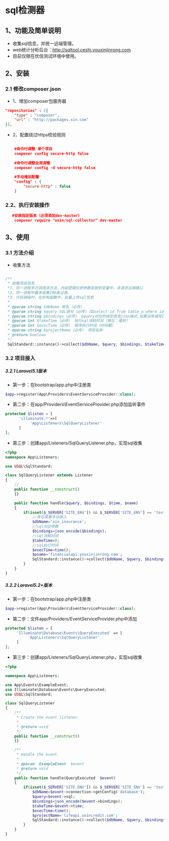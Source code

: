 # sql检测器
## 1、功能及简单说明
 - 收集sql信息，并统一远端管理。
 - web统计分析后台：http://sqltool.ceshi.youxinjinrong.com
 - 目前仅限在优信测试环境中使用。

## 2、安装
### 2.1 修改composer.json
- 1、增加composer包服务器

```json
"repositories" : [{
	"type" : "composer",
	"url" : "http://packages.xin.com"
}],

```
 - 2、配置绕过https校验规则

```json
    
    #命令行调整 单个项目
    composer config secure-http false
    
    #命令行调整全局调整
    composer config -d secure-http false
    
    #手动增加配置
    "config" : {
        "secure-http" : false
    }

```

### 2.2、执行安装操作

```json
   #安装指定版本（必须添加dev-master）
	composer require "uxin/sql-collector" dev-master
```

## 3、使用
### 3.1 方法介绍
- 收集方法
```php

/**
 * 收集项目信息
 *1、同一进程多次调用该方法，内部逻辑仅把参数存放到变量中，未请求远端接口
 *2、同一进程中最多收集100条记录。
 *3、代码销毁时，在析构函数中，批量上传sql信息
 *
 * @param string $dbName 库名（必传）
 * @param string $query SQL语句（必传）（如select id from table_a where id=? 格式，如果不能拆分参数可以写整个sql语句）
 * @param string $bindings（必传） $query对应的绑定信息json格式,如果没有填写{}
 * @param int $takeTime（必传） 执行sql消耗时间（单位：毫秒）
 * @param int $execTime（必传） 程序执行时间（时间戳）
 * @param string $projectName（必传） 项目名称
 * @return boolean
 */
 SqlStandard::instance()->collect($dbName, $query, $bindings, $takeTime, $execTime, $projectName);
```
### 3.2 项目接入
   ##### 3.2.1 Laravel5.1版本
   - 第一步：在bootstrap/app.php中注册类
```php
$app->register(App\Providers\EventServiceProvider::class);
```
   - 第二步：在app/Providers\EventServiceProvider.php添加监听事件
```php
protected $listen = [
      'illuminate.*'=>[
           'App\Listeners\SqlQueryListener'
      ]
];
```   
   - 第三步：创建app/Listeners/SqlQueryListener.php，实现sql收集
```php
<?php
namespace App\Listeners;

use USQL\SqlStandard;

class SqlQueryListener extends Listener
{
    //
    public function __construct()
    {}

    public function handle($query, $bindings, $time, $name)
    {
        if(isset($_SERVER['SITE_ENV']) && $_SERVER['SITE_ENV'] == 'testing'){
            //库名需要手动录入
            $dbName='xin_insurance';
            //sql对应参数
            $bindings=json_encode($bindings);
            //sql消耗时间
            $takeTime=0;
            //sql执行时间
            $execTime=time();
            $pname='financialapi.youxinjinrong.com';
            SqlStandard::instance()->collect($dbName, $query, $bindings, $takeTime, $execTime, $projectName);
        }
    }
}
```
##### 3.2.2 Laravel5.2+版本
   - 第一步：在bootstrap/app.php中注册类
```php
$app->register(App\Providers\EventServiceProvider::class);
```
   - 第二步：文件app/Providers/EventServiceProvider.php中添加
```php
protected $listen = [
     'Illuminate\Database\Events\QueryExecuted' => [
          'App\Listeners\SqlQueryListener'
     ]
];
```
   - 第三步：创建app/Listeners/SqlQueryListener.php，实现sql收集
```php
<?php

namespace App\Listeners;

use App\Events\ExampleEvent;
use Illuminate\Database\Events\QueryExecuted;
use USQL\SqlStandard;

class SqlQueryListener
{
    /**
     * Create the event listener.
     *
     * @return void
     */
    public function __construct()
    {}

    /**
     * Handle the event.
     *
     * @param  ExampleEvent  $event
     * @return void
     */
    public function handle(QueryExecuted  $event)
    {
        if(isset($_SERVER['SITE_ENV']) && $_SERVER['SITE_ENV'] == 'testing'){
            $dbName=$event->connection->getConfig('database');
            $query=$event->sql;
            $bindings=json_encode($event->bindings);
            $takeTime=$event->time;
            $execTime=time();
            $projectName='lifeapi.uxincredit.com';
            SqlStandard::instance()->collect($dbName, $query, $bindings, $takeTime, $execTime, $projectName);
        }
    }
}

```